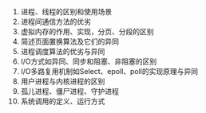 



1. 进程、线程的区别和使用场景
2. 进程间通信方法的优劣
3.  虚拟内存的作用、实现，分页、分段的区别
4.  简述页面置换算法及它们的异同
5.  进程调度算法的优劣与异同
6.  I/O方式如异同、同步和阻塞、非阻塞的区别
7.  I/O多路复用机制如Select、epoll、poll的实现原理与异同
8.  用户进程与内核进程的区别
9.  孤儿进程、僵尸进程、守护进程
10.  系统调用的定义、运行方式

